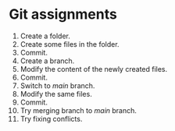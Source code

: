 # Git assignments

1. Create a folder. 
2. Create some files in the folder.
3. Commit. 
4. Create a branch. 
5. Modify the content of the newly created files. 
6. Commit. 
7. Switch to _main_ branch. 
8. Modify the same files. 
9. Commit. 
10. Try merging branch to _main_ branch. 
11. Try fixing conflicts.  
